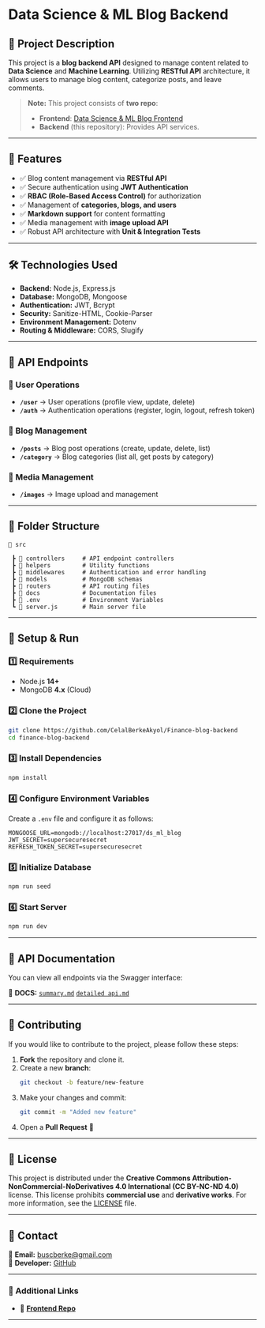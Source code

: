 # **Data Science & ML Blog Backend**

## **📌 Project Description**

This project is a **blog backend API** designed to manage content related to **Data Science** and **Machine Learning**. Utilizing **RESTful API** architecture, it allows users to manage blog content, categorize posts, and leave comments.

> **Note:** This project consists of **two repo**:
>
> - **Frontend**: [Data Science & ML Blog Frontend](https://github.com/CelalBerkeAkyol/Finance-blog-frontend)
> - **Backend** (this repository): Provides API services.

---

## **🚀 Features**

- ✅ Blog content management via **RESTful API**
- ✅ Secure authentication using **JWT Authentication**
- ✅ **RBAC (Role-Based Access Control)** for authorization
- ✅ Management of **categories, blogs, and users**
- ✅ **Markdown support** for content formatting
- ✅ Media management with **image upload API**
- ✅ Robust API architecture with **Unit & Integration Tests**

---

## **🛠 Technologies Used**

- **Backend:** Node.js, Express.js
- **Database:** MongoDB, Mongoose
- **Authentication:** JWT, Bcrypt
- **Security:** Sanitize-HTML, Cookie-Parser
- **Environment Management:** Dotenv
- **Routing & Middleware:** CORS, Slugify

---

## **📌 API Endpoints**

### **🔹 User Operations**

- **`/user`** → User operations (profile view, update, delete)
- **`/auth`** → Authentication operations (register, login, logout, refresh token)

### **🔹 Blog Management**

- **`/posts`** → Blog post operations (create, update, delete, list)
- **`/category`** → Blog categories (list all, get posts by category)

### **🔹 Media Management**

- **`/images`** → Image upload and management

---

## **📂 Folder Structure**

```
📂 src

 ┣ 📂 controllers     # API endpoint controllers
 ┣ 📂 helpers         # Utility functions
 ┣ 📂 middlewares     # Authentication and error handling
 ┣ 📂 models          # MongoDB schemas
 ┣ 📂 routers         # API routing files
 ┣ 📂 docs            # Documentation files
 ┣ 📜 .env            # Environment Variables
 ┗ 📜 server.js       # Main server file
```

---

## **🚀 Setup & Run**

### **1️⃣ Requirements**

- Node.js **14+**
- MongoDB **4.x** (Cloud)

### **2️⃣ Clone the Project**

```bash
git clone https://github.com/CelalBerkeAkyol/Finance-blog-backend
cd finance-blog-backend
```

### **3️⃣ Install Dependencies**

```bash
npm install
```

### **4️⃣ Configure Environment Variables**

Create a `.env` file and configure it as follows:

```
MONGOOSE_URL=mongodb://localhost:27017/ds_ml_blog
JWT_SECRET=supersecuresecret
REFRESH_TOKEN_SECRET=supersecuresecret
```

### **5️⃣ Initialize Database**

```bash
npm run seed
```

### **6️⃣ Start Server**

```bash
npm run dev
```

---

## **📌 API Documentation**

You can view all endpoints via the Swagger interface:

📌 **DOCS:** [`summary.md`](./docs/summary.md) [`detailed api.md`](./docs/detailed_api.md)

---

## **📌 Contributing**

If you would like to contribute to the project, please follow these steps:

1. **Fork** the repository and clone it.
2. Create a new **branch**:
   ```bash
   git checkout -b feature/new-feature
   ```
3. Make your changes and commit:
   ```bash
   git commit -m "Added new feature"
   ```
4. Open a **Pull Request** 🚀

---

## **📜 License**

This project is distributed under the **Creative Commons Attribution-NonCommercial-NoDerivatives 4.0 International (CC BY-NC-ND 4.0)** license. This license prohibits **commercial use** and **derivative works**. For more information, see the [LICENSE](LICENSE) file.

---

## **📩 Contact**

📧 **Email:** [buscberke@gmail.com](mailto:buscberke@gmail.com)  
🚀 **Developer:** [GitHub](https://github.com/CelalBerkeAkyol)

---

### **🔗 Additional Links**

- 📌 **[Frontend Repo](https://github.com/CelalBerkeAkyol/Finance-blog-frontend)**

---
